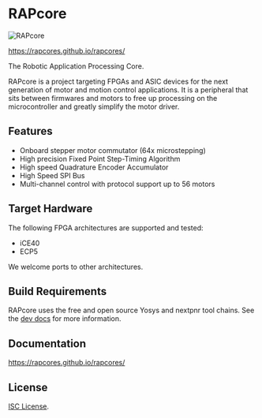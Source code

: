 # RAPcore

![RAPcore](https://github.com/RAPcores/Ulticores/workflows/RAPCore/badge.svg)

https://rapcores.github.io/rapcores/

The Robotic Application Processing Core.

RAPcore is a project targeting FPGAs and ASIC devices for the next generation of motor and motion
control applications. It is a peripheral that sits between firmwares and motors to free up
processing on the microcontroller and greatly simplify the motor driver.

## Features

- Onboard stepper motor commutator (64x microstepping)
- High precision Fixed Point Step-Timing Algorithm
- High speed Quadrature Encoder Accumulator
- High Speed SPI Bus
- Multi-channel control with protocol support up to 56 motors

## Target Hardware

The following FPGA architectures are supported and tested:

- iCE40
- ECP5

We welcome ports to other architectures.

## Build Requirements

RAPcore uses the free and open source Yosys and nextpnr tool chains.
See the [dev docs](https://rapcores.github.io/rapcores/dev.html) for more information.

## Documentation

https://rapcores.github.io/rapcores/

## License

[ISC License](https://en.wikipedia.org/wiki/ISC_license).
